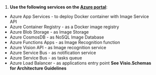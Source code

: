 1. **Use the following services on the [Azure portal](https://portal.azure.com/)**:
- Azure App Services - to deploy Docker container with Image Service API
- Azure Container Registry - as a Docker image registry
- Azure Blob Storage - as Image Storage
- Azure CosmosDB - as NoSQL Image Database
- Azure Functions Apps - as Image Recognition function
- Azure Vision API - as Image recognition service
- Azure Service Bus - as notification service
- Azure Service Bus - as tasks queue
- Azure Load Balancer - as applications entry point
**See Visio.Schemas for Architecture Guidelines**
